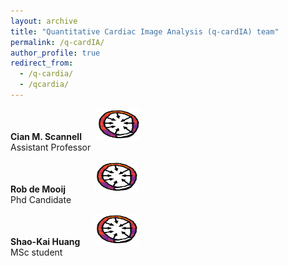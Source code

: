 ```yaml
---
layout: archive
title: "Quantitative Cardiac Image Analysis (q-cardIA) team"
permalink: /q-cardIA/
author_profile: true
redirect_from: 
  - /q-cardia/
  - /qcardia/
---
```



**Cian M. Scannell**&nbsp;&nbsp;&nbsp;&nbsp;&nbsp;&nbsp;<img src="/images/combined-map.png" width="70" height="50">   
Assistant Professor

**Rob de Mooij**&nbsp;&nbsp;&nbsp;&nbsp;&nbsp;&nbsp;&nbsp;&nbsp;&nbsp;&nbsp;&nbsp;&nbsp;<img src="/images/combined-map.png" width="70" height="50">   
Phd Candidate

**Shao-Kai Huang**&nbsp;&nbsp;&nbsp;&nbsp;&nbsp;&nbsp;<img src="/images/combined-map.png" width="70" height="50">   
MSc student